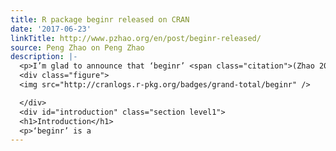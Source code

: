 ```yaml
---
title: R package beginr released on CRAN
date: '2017-06-23'
linkTitle: http://www.pzhao.org/en/post/beginr-released/
source: Peng Zhao on Peng Zhao
description: |-
  <p>I’m glad to announce that ‘beginr’ <span class="citation">(Zhao 2017)</span> is now on <a href="https://CRAN.R-project.org/package=beginr">CRAN</a>. This post is a brief documentation of ‘beginr 0.1.0’. Subsequent updates can be found on the <a href="http://github.com/pzhaonet/beginr">GitHub site of beginr</a>.</p>
  <div class="figure">
  <img src="http://cranlogs.r-pkg.org/badges/grand-total/beginr" />

  </div>
  <div id="introduction" class="section level1">
  <h1>Introduction</h1>
  <p>‘beginr’ is a
---
```


